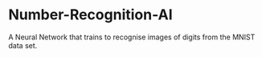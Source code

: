 # Number-Recognition-AI
A Neural Network that trains to recognise images of digits from the MNIST data set.
